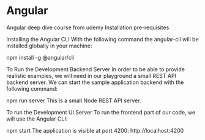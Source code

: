 # Angular
Angular deep dive course from udemy
Installation pre-requisites

Installing the Angular CLI
With the following command the angular-cli will be installed globally in your machine:

npm install -g @angular/cli

To Run the Development Backend Server
In order to be able to provide realistic examples, we will need in our playground a small REST API backend server. We can start the sample application backend with the following command:

npm run server
This is a small Node REST API server.

To run the Development UI Server
To run the frontend part of our code, we will use the Angular CLI:

npm start
The application is visible at port 4200: http://localhost:4200
